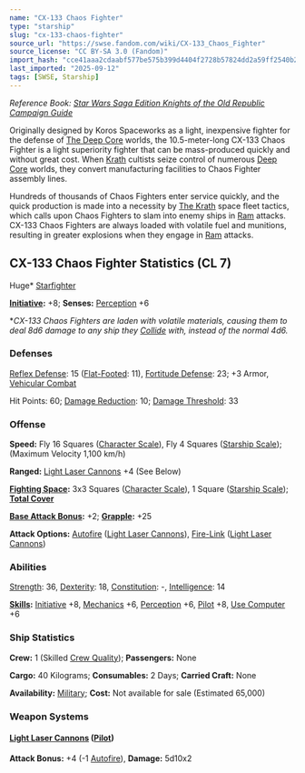 ```yaml
---
name: "CX-133 Chaos Fighter"
type: "starship"
slug: "cx-133-chaos-fighter"
source_url: "https://swse.fandom.com/wiki/CX-133_Chaos_Fighter"
source_license: "CC BY-SA 3.0 (Fandom)"
import_hash: "cce41aaa2cdaabf577be575b399d4404f2728b57824dd2a59ff2540b25116d6a"
last_imported: "2025-09-12"
tags: [SWSE, Starship]
---
```

*Reference Book: [Star Wars Saga Edition Knights of the Old Republic Campaign Guide](https://swse.fandom.com/wiki/Star_Wars_Saga_Edition_Knights_of_the_Old_Republic_Campaign_Guide)*

Originally designed by Koros Spaceworks as a light, inexpensive fighter for the defense of [The Deep Core](https://swse.fandom.com/wiki/The_Deep_Core) worlds, the 10.5-meter-long CX-133 Chaos Fighter is a light superiority fighter that can be mass-produced quickly and without great cost. When [Krath](https://swse.fandom.com/wiki/The_Krath) cultists seize control of numerous [Deep Core](https://swse.fandom.com/wiki/Deep_Core) worlds, they convert manufacturing facilities to Chaos Fighter assembly lines.

Hundreds of thousands of Chaos Fighters enter service quickly, and the quick production is made into a necessity by [The Krath](https://swse.fandom.com/wiki/The_Krath) space fleet tactics, which calls upon Chaos Fighters to slam into enemy ships in [Ram](https://swse.fandom.com/wiki/Ram) attacks. CX-133 Chaos Fighters are always loaded with volatile fuel and munitions, resulting in greater explosions when they engage in [Ram](https://swse.fandom.com/wiki/Ram) attacks.

## CX-133 Chaos Fighter Statistics (CL 7)
Huge* [Starfighter](https://swse.fandom.com/wiki/Starfighter)

**[Initiative](https://swse.fandom.com/wiki/Initiative):** +8; **Senses:** [Perception](https://swse.fandom.com/wiki/Perception) +6

**CX-133 Chaos Fighters are laden with volatile materials, causing them to deal 8d6 damage to any ship they [Collide](https://swse.fandom.com/wiki/Collide) with, instead of the normal 4d6.*
### Defenses
[Reflex Defense](https://swse.fandom.com/wiki/Reflex_Defense_(Vehicles)): 15 ([Flat-Footed](https://swse.fandom.com/wiki/Flat-Footed): 11), [Fortitude Defense](https://swse.fandom.com/wiki/Fortitude_Defense_(Vehicles)): 23; +3 Armor, [Vehicular Combat](https://swse.fandom.com/wiki/Vehicular_Combat)

Hit Points: 60; [Damage Reduction](https://swse.fandom.com/wiki/Damage_Reduction): 10; [Damage Threshold](https://swse.fandom.com/wiki/Damage_Threshold_(Vehicles)): 33
### Offense
**Speed:** Fly 16 Squares ([Character Scale](https://swse.fandom.com/wiki/Character_Scale)), Fly 4 Squares ([Starship Scale](https://swse.fandom.com/wiki/Starship_Scale)); (Maximum Velocity 1,100 km/h)

**Ranged:** [Light Laser Cannons](https://swse.fandom.com/wiki/Light_Laser_Cannons) +4 (See Below)

**[Fighting Space](https://swse.fandom.com/wiki/Fighting_Space):** 3x3 Squares ([Character Scale](https://swse.fandom.com/wiki/Character_Scale)), 1 Square ([Starship Scale](https://swse.fandom.com/wiki/Starship_Scale)); **[Total Cover](https://swse.fandom.com/wiki/Total_Cover)**

**[Base Attack Bonus](https://swse.fandom.com/wiki/Base_Attack_Bonus):** +2; **[Grapple](https://swse.fandom.com/wiki/Grapple):** +25

**Attack Options:** [Autofire](https://swse.fandom.com/wiki/Autofire_(Vehicle_Combat)) ([Light Laser Cannons](https://swse.fandom.com/wiki/Light_Laser_Cannons)), [Fire-Link](https://swse.fandom.com/wiki/Fire-Link) ([Light Laser Cannons](https://swse.fandom.com/wiki/Light_Laser_Cannons))
### Abilities
[Strength](https://swse.fandom.com/wiki/Strength): 36, [Dexterity](https://swse.fandom.com/wiki/Dexterity): 18, [Constitution](https://swse.fandom.com/wiki/Constitution): -, [Intelligence](https://swse.fandom.com/wiki/Intelligence): 14

**[Skills](https://swse.fandom.com/wiki/Skills):** [Initiative](https://swse.fandom.com/wiki/Initiative) +8, [Mechanics](https://swse.fandom.com/wiki/Mechanics) +6, [Perception](https://swse.fandom.com/wiki/Perception) +6, [Pilot](https://swse.fandom.com/wiki/Pilot) +8, [Use Computer](https://swse.fandom.com/wiki/Use_Computer) +6
### Ship Statistics
**Crew:** 1 (Skilled [Crew Quality](https://swse.fandom.com/wiki/Crew_Quality)); **Passengers:** None

**Cargo:** 40 Kilograms; **Consumables:** 2 Days; **Carried Craft:** None

**Availability:** [Military](https://swse.fandom.com/wiki/Military); **Cost:** Not available for sale (Estimated 65,000)
### Weapon Systems
#### **[Light Laser Cannons](https://swse.fandom.com/wiki/Light_Laser_Cannons) ([Pilot](https://swse.fandom.com/wiki/Pilot_(Vehicle_Combat)))**
**Attack Bonus:** +4 (-1 [Autofire](https://swse.fandom.com/wiki/Autofire_(Vehicle_Combat))), **Damage:** 5d10x2